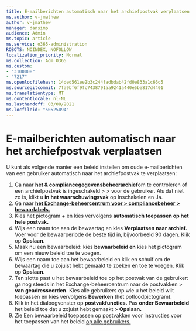 ```yaml
---
title: E-mailberichten automatisch naar het archiefpostvak verplaatsen
ms.author: v-jmathew
author: v-jmathew
manager: dansimp
audience: Admin
ms.topic: article
ms.service: o365-administration
ROBOTS: NOINDEX, NOFOLLOW
localization_priority: Normal
ms.collection: Adm_O365
ms.custom:
- "3100008"
- "7217"
ms.openlocfilehash: 14ded561ee2b3c244fadbdab42fd0e833a1c66d5
ms.sourcegitcommit: 7fa9bf6f9fc7438791aa9241a440e5be817d4401
ms.translationtype: MT
ms.contentlocale: nl-NL
ms.lasthandoff: 03/08/2021
ms.locfileid: "50525094"
---
```

# <a name="automatically-move-email-messages-to-the-archive-mailbox"></a>E-mailberichten automatisch naar het archiefpostvak verplaatsen

U kunt als volgende manier een beleid instellen om oude e-mailberichten van een gebruiker automatisch naar het archiefpostvak te verplaatsen:

1. Ga naar [**het & compliancegegevensbeheerarchief**](https://go.microsoft.com/fwlink/p/?linkid=2077143)om te controleren of een archiefpostvak is ingeschakeld  >    >   voor de gebruiker. Als dat niet zo is, klikt u **in** **het waarschuwingsvak** op Inschakelen en Ja.
2. Ga naar [**het Exchange-beheercentrum voor > compliancebeheer > bewaarlabels.**](https://go.microsoft.com/fwlink/?linkid=2059104)
3. Kies het pictogram + en kies vervolgens **automatisch toepassen op het hele postvak.**
4. Wijs een naam toe aan de bewaartag en kies **Verplaatsen naar archief.** Voer voor de bewaarperiode de beste tijd in, bijvoorbeeld 90 dagen. Klik op **Opslaan**.
5. Maak nu een bewaarbeleid: kies **bewaarbeleid en** kies het pictogram om een nieuw beleid toe te voegen.
6. Wijs een naam toe aan het bewaarbeleid en klik en schuif om de bewaartag die u zojuist hebt gemaakt te zoeken en toe te voegen. Klik op **Opslaan**.
7. Ten slotte past u het bewaarbeleid toe op het postvak van de gebruiker: ga nog steeds in het Exchange-beheercentrum naar de postvakken  >  **van geadresseerden.** Kies alle gebruikers op wie u het beleid wilt toepassen en kies vervolgens **Bewerken** (het potloodpictogram).
8. Klik in het dialoogvenster op **postvakfuncties.** Pas **onder Bewaarbeleid** het beleid toe dat u zojuist hebt gemaakt > **Opslaan.**
9. Zie Een bewaarbeleid toepassen op postvakken voor instructies voor het toepassen van het beleid [op alle gebruikers.](https://docs.microsoft.com/exchange/security-and-compliance/messaging-records-management/apply-retention-policy)

